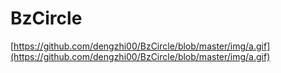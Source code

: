 # BzCircle
[https://github.com/dengzhi00/BzCircle/blob/master/img/a.gif](https://github.com/dengzhi00/BzCircle/blob/master/img/a.gif)

